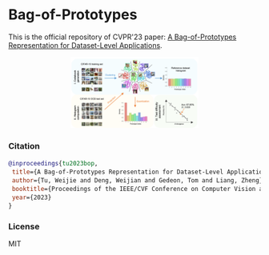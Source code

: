 # Bag-of-Prototypes

This is the official repository of CVPR'23 paper: [A Bag-of-Prototypes Representation for Dataset-Level Applications](https://arxiv.org/abs/2303.13251).

<figure class="image">
  <p align="center">
    <img src="flow_chart.png" width="60%" height="60%" />
  </p>
</figure>




### Citation
 ```bibtex
@inproceedings{tu2023bop,
  title={A Bag-of-Prototypes Representation for Dataset-Level Applications},
  author={Tu, Weijie and Deng, Weijian and Gedeon, Tom and Liang, Zheng},
  booktitle={Proceedings of the IEEE/CVF Conference on Computer Vision and Pattern Recognition},
  year={2023}
}
```


### License
MIT

